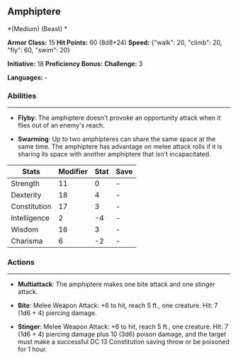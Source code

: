 ## Amphiptere
*(Medium) (Beast) *

**Armor Class:** 15
**Hit Points:** 60 (8d8+24)
**Speed:** {"walk": 20, "climb": 20, "fly": 60, "swim": 20}

**Initiative:** 18
**Proficiency Bonus:**
**Challenge:** 3

**Languages:** -

### Abilities
 --- 
- **Flyby**: The amphiptere doesn't provoke an opportunity attack when it flies out of an enemy's reach.

- **Swarming**: Up to two amphipteres can share the same space at the same time. The amphiptere has advantage on melee attack rolls if it is sharing its space with another amphiptere that isn't incapacitated.



| Stats | Modifier | Stat | Save
| ---- | ---- | ---- | ---- |
| Strength | 11 | 0 | - |
| Dexterity | 18 | 4 | - |
| Constitution | 17 | 3 | - |
| Intelligence | 2 | -4 | - |
| Wisdom | 16 | 3 | - |
| Charisma | 6 | -2 | - |

### Actions
 --- 
- **Multiattack**: The amphiptere makes one bite attack and one stinger attack.

- **Bite**: Melee Weapon Attack: +6 to hit, reach 5 ft., one creature. Hit: 7 (1d6 + 4) piercing damage.

- **Stinger**: Melee Weapon Attack: +6 to hit, reach 5 ft., one creature. Hit: 7 (1d6 + 4) piercing damage plus 10 (3d6) poison damage, and the target must make a successful DC 13 Constitution saving throw or be poisoned for 1 hour.

